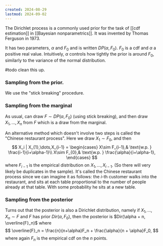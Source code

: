 ```yaml
---
created: 2024-08-29
lastmod: 2024-09-02
---
```


The Dirichlet process is a commonly used prior for the task of [[cdf estimation]] in [[Bayesian nonparametrics]]. It was invented by Thomas Ferguson in 1973. 

It has two parameters, $\alpha$ and $F_0$ and is written $DP(\alpha,F_0)$. $F_0$ is a cdf and $\alpha$ a positive real value. Intuitively, $\alpha$ controls how tightly the prior is around $F_0$, similarly to the variance of the normal distribution. 

#todo clean this up.

### Sampling from the prior.  
We use the "stick breaking" procedure. 

### Sampling from the marginal 
As usual, can draw $F\sim DP(\alpha,F_0)$ (using stick breaking), and then draw $X_1,\dots,X_n$ from $F$ which is a draw from the marginal. 

An alternative method which doesn't involve two steps is called the "Chinese restaurant process". Here we draw $X_1\sim F_0$, and then 
$$
X_i | X_{1},\dots,X_{i-1} = \begin{cases}
X\sim F_{i-1},& \text{w.p. } \frac{i-1}{i+\alpha-1}\\
X\sim F_{0},& \text{w.p. } \frac{\alpha}{i+\alpha-1},
\end{cases}
$$
where $F_{i-1}$ is the empirical distribution on $X_1,\dots,X_{i-1}$. (So there will very likely be duplicates in the sample). It's called the Chinese restaurant process since we can imagine it as follows: the $i$-th customer walks into the restaurant, and sits at each table proportional to the number of people already at that table. With some probability he sits at a new table. 

### Sampling from the posterior 
Turns out that the posterior is also a Dirichlet distribution, namely if $X_1,\dots,X_n\sim F$ and $F$ has prior $Dir(\alpha,F_0)$, then the posterior is $Dir(\alpha + n, \overline{F}_n)$ where 
$$
\overline{F}_n = \frac{n}{n+\alpha}F_n + \frac{\alpha}{n + \alpha}F_0,
$$
where again $F_n$ is the empirical cdf on the $n$ points. 
